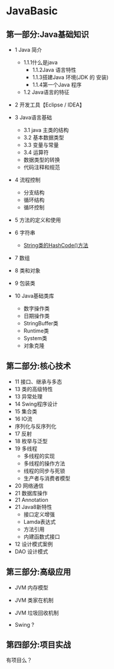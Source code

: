 # JavaBasic
## 第一部分:Java基础知识
* 1 Java 简介
    * 1.1.1什么是java
        * 1.1.2Java 语言特性
        * 1.1.3搭建Java 环境(JDK 的 安装)
        * 1.1.4第一个Java 程序
    * 1.2 Java语言的特征
* 2 开发工具【Eclipse / IDEA】
* 3 Java语言基础
    * 3.1 java  主类的结构
    * 3.2 基本数据类型
    * 3.3 变量与常量
    * 3.4 运算符 
    * 数据类型的转换
    * 代码注释和规范
* 4 流程控制
    * 分支结构
    * 循环结构
    * 循环控制
* 5 方法的定义和使用
* 6 字符串
    * [String类的HashCode()方法](./doc/String/String_and_hashcode.md)

* 7 数组
* 8 类和对象
* 9 包装类
* 10 Java基础类库
    * 数字操作类
    * 日期操作类
    * StringBuffer类
    * Runtime类
    * System类
    * 对象克隆
    
    


## 第二部分:核心技术 
* 11 接口、继承与多态
* 13 类的高级特性
* 13 异常处理
* 14 Swing程序设计 
* 15 集合类
* 16 IO流
* 序列化与反序列化
* 17 反射
* 18 枚举与泛型
* 19 多线程
    * 多线程的实现
    * 多线程的操作方法
    * 线程的同步与死锁
    * 生产者与消费者模型
* 20 网络通信
* 21 数据库操作
* 21 Annotation
* 21 Java8新特性
    * 接口定义增强
    * Lamda表达式
    * 方法引用
    * 内建函数式接口
* 12 设计模式案例 
* DAO 设计模式



## 第三部分:高级应用


* JVM 内存模型
* JVM 类家在机制
* JVM 垃圾回收机制 

* Swing ?

## 第四部分:项目实战
有项目么？




